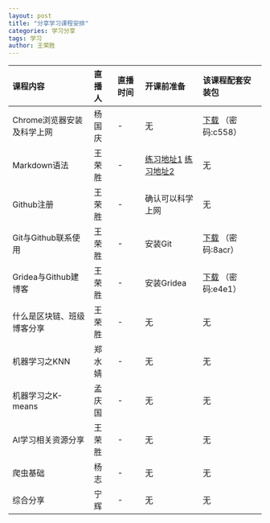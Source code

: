 ```yaml
---
layout: post
title: "分享学习课程安排"
categories: 学习分享
tags: 学习
author: 王荣胜
---
```


<!--more-->

| 课程内容 | 直播人 | 直播时间 | 开课前准备 | 该课程配套安装包 |
|:-|:-|:-|:-|:-|
| Chrome浏览器安装及科学上网| 杨国庆 | - |  无 | [下载](https://lanzous.com/b0evirm0d) （密码:c558） |
| Markdown语法 | 王荣胜 | - | [练习地址1](http://mahua.jser.me/) [练习地址2](https://www.mdeditor.com/) | 无 |
| Github注册 | 王荣胜 | - | 确认可以科学上网 | 无 |
| Git与Github联系使用 | 王荣胜 | - | 安装Git | [下载](https://lanzous.com/b0evirnla) （密码:8acr） |
| Gridea与Github建博客 | 王荣胜 | - | 安装Gridea | [下载](https://lanzous.com/b0eviroid) （密码:e4e1） |
| 什么是区块链、班级博客分享 | 王荣胜 | - | 无 | 无 |
| 机器学习之KNN | 郑水婧 | - | 无 | 无 |
| 机器学习之K-means | 孟庆国 | - | 无 | 无 |
| AI学习相关资源分享 | 王荣胜 | - | 无 | 无 |
| 爬虫基础 | 杨志 | - | 无 | 无 |
| 综合分享 | 宁辉 | - | 无 | 无 |



